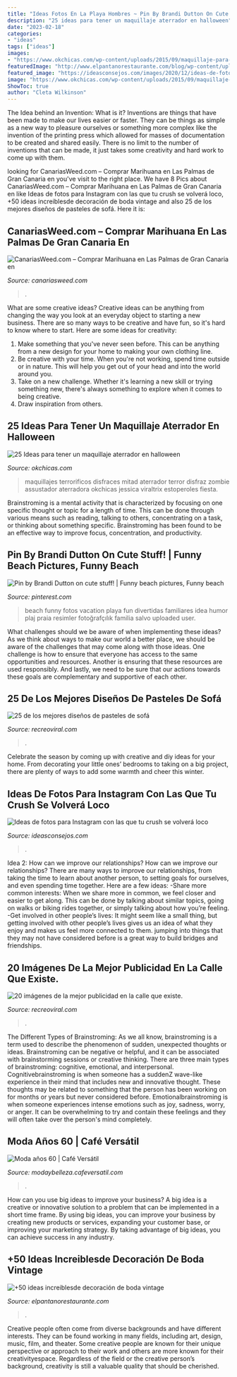 ```yaml
---
title: "Ideas Fotos En La Playa Hombres ~ Pin By Brandi Dutton On Cute Stuff!"
description: "25 ideas para tener un maquillaje aterrador en halloween"
date: "2023-02-18"
categories:
- "ideas"
tags: ["ideas"]
images:
- "https://www.okchicas.com/wp-content/uploads/2015/09/maquillaje-para-halloween-16.jpg"
featuredImage: "http://www.elpantanorestaurante.com/blog/wp-content/uploads/2016/09/5fc9c6937fc156fbd3b9b9b18aa459f1.jpg"
featured_image: "https://ideasconsejos.com/images/2020/12/ideas-de-fotos-para-instagram-con-las-que-tu-crush-se-volvera-loco-2.jpg"
image: "https://www.okchicas.com/wp-content/uploads/2015/09/maquillaje-para-halloween-16.jpg"
ShowToc: true
author: "Cleta Wilkinson"
---
```



The Idea behind an Invention: What is it?
Inventions are things that have been made to make our lives easier or faster. They can be things as simple as a new way to pleasure ourselves or something more complex like the invention of the printing press which allowed for masses of documentation to be created and shared easily. There is no limit to the number of inventions that can be made, it just takes some creativity and hard work to come up with them.

	

		
looking for CanariasWeed.com – Comprar Marihuana en Las Palmas de Gran Canaria en you've visit to the right place. We have 8 Pics about CanariasWeed.com – Comprar Marihuana en Las Palmas de Gran Canaria en like Ideas de fotos para Instagram con las que tu crush se volverá loco, +50 ideas increiblesde decoración de boda vintage and also 25 de los mejores diseños de pasteles de sofá. Here it is:
		
    
## CanariasWeed.com – Comprar Marihuana En Las Palmas De Gran Canaria En

<img loading=lazy src="https://canariasweed.com/wp-content/uploads/2020/09/20200904_203329-1-scaled.jpg" onerror="this.onerror=null;this.src='https://tse4.mm.bing.net/th?id=OIP.QE4G7_SbyoN--AXMuI4XzwHaJ5&amp;pid=15.1';" alt="CanariasWeed.com – Comprar Marihuana en Las Palmas de Gran Canaria en">

_Source: canariasweed.com_

>. 

	

What are some creative ideas?
Creative ideas can be anything from changing the way you look at an everyday object to starting a new business. There are so many ways to be creative and have fun, so it's hard to know where to start. Here are some ideas for creativity: 
1. Make something that you've never seen before. This can be anything from a new design for your home to making your own clothing line. 
2. Be creative with your time. When you're not working, spend time outside or in nature. This will help you get out of your head and into the world around you. 
3. Take on a new challenge. Whether it's learning a new skill or trying something new, there's always something to explore when it comes to being creative. 
4. Draw inspiration from others.

    
## 25 Ideas Para Tener Un Maquillaje Aterrador En Halloween

<img loading=lazy src="https://www.okchicas.com/wp-content/uploads/2015/09/maquillaje-para-halloween-16.jpg" onerror="this.onerror=null;this.src='https://tse3.mm.bing.net/th?id=OIP.n-rbRf0m1tyDROaVU5AwJgHaLk&amp;pid=15.1';" alt="25 Ideas para tener un maquillaje aterrador en halloween">

_Source: okchicas.com_

>maquillajes terrorificos disfraces mitad aterrador terror disfraz zombie assustador aterradora okchicas jessica viraltrix estoperoles fiesta. 

	

Brainstroming is a mental activity that is characterized by focusing on one specific thought or topic for a length of time. This can be done through various means such as reading, talking to others, concentrating on a task, or thinking about something specific. Brainstroming has been found to be an effective way to improve focus, concentration, and productivity.

    
## Pin By Brandi Dutton On Cute Stuff! | Funny Beach Pictures, Funny Beach

<img loading=lazy src="https://i.pinimg.com/736x/1b/6a/69/1b6a6973f0f6312d6b9dfad3ebec01dd--funny-beach-pictures-family-beach-pictures.jpg" onerror="this.onerror=null;this.src='https://tse4.mm.bing.net/th?id=OIP.xszneUQ0uJN0RNHDp_Xs-AHaLH&amp;pid=15.1';" alt="Pin by Brandi Dutton on cute stuff! | Funny beach pictures, Funny beach">

_Source: pinterest.com_

>beach funny fotos vacation playa fun divertidas familiares idea humor plaj praia resimler fotoğrafçılık familia salvo uploaded user. 

	

What challenges should we be aware of when implementing these ideas?
As we think about ways to make our world a better place, we should be aware of the challenges that may come along with those ideas. One challenge is how to ensure that everyone has access to the same opportunities and resources. Another is ensuring that these resources are used responsibly. And lastly, we need to be sure that our actions towards these goals are complementary and supportive of each other.

    
## 25 De Los Mejores Diseños De Pasteles De Sofá

<img loading=lazy src="https://www.recreoviral.com/wp-content/uploads/2015/07/Pasteles-con-forma-de-sofá-12.jpg" onerror="this.onerror=null;this.src='https://tse2.mm.bing.net/th?id=OIP.suodb0jyWBw3w0tfRrcu4gHaJ3&amp;pid=15.1';" alt="25 de los mejores diseños de pasteles de sofá">

_Source: recreoviral.com_

>. 

	

Celebrate the season by coming up with creative and diy ideas for your home. From decorating your little ones’ bedrooms to taking on a big project, there are plenty of ways to add some warmth and cheer this winter.

    
## Ideas De Fotos Para Instagram Con Las Que Tu Crush Se Volverá Loco

<img loading=lazy src="https://ideasconsejos.com/images/2020/12/ideas-de-fotos-para-instagram-con-las-que-tu-crush-se-volvera-loco-2.jpg" onerror="this.onerror=null;this.src='https://tse3.mm.bing.net/th?id=OIP.osTh5hoGAc9-a3nTjyyPFQHaJ6&amp;pid=15.1';" alt="Ideas de fotos para Instagram con las que tu crush se volverá loco">

_Source: ideasconsejos.com_

>. 

	

Idea 2: How can we improve our relationships?
How can we improve our relationships? There are many ways to improve our relationships, from taking the time to learn about another person, to setting goals for ourselves, and even spending time together. Here are a few ideas: 
-Share more common interests: When we share more in common, we feel closer and easier to get along. This can be done by talking about similar topics, going on walks or biking rides together, or simply talking about how you’re feeling. 
-Get involved in other people’s lives: It might seem like a small thing, but getting involved with other people’s lives gives us an idea of what they enjoy and makes us feel more connected to them. jumping into things that they may not have considered before is a great way to build bridges and friendships.

    
## 20 Imágenes De La Mejor Publicidad En La Calle Que Existe.

<img loading=lazy src="https://www.recreoviral.com/wp-content/uploads/2015/07/Mejores-de-los-anuncios-de-publicidad-de-calle-o-de-guerrilla-5-563x750.jpg" onerror="this.onerror=null;this.src='https://tse4.mm.bing.net/th?id=OIP.bISgk3_cfYXw7SwR3DhCagHaJ3&amp;pid=15.1';" alt="20 imágenes de la mejor publicidad en la calle que existe.">

_Source: recreoviral.com_

>. 

	

The Different Types of Brainstroming:
As we all know, brainstroming is a term used to describe the phenomenon of sudden, unexpected thoughts or ideas. Brainstroming can be negative or helpful, and it can be associated with brainstorming sessions or creative thinking. There are three main types of brainstroming: cognitive, emotional, and interpersonal. 
Cognitivebrainstroming is when someone has a suddenZ wave-like experience in their mind that includes new and innovative thought. These thoughts may be related to something that the person has been working on for months or years but never considered before. Emotionalbrainstroming is when someone experiences intense emotions such as joy, sadness, worry, or anger. It can be overwhelming to try and contain these feelings and they will often take over the person's mind completely.

    
## Moda Años 60 | Café Versátil

<img loading=lazy src="https://cafeversatil.com/wp-content/uploads/2009/08/004-2.jpg" onerror="this.onerror=null;this.src='https://tse2.mm.bing.net/th?id=OIP.xYBAIdPVfF7SZxpNPXoklAHaLe&amp;pid=15.1';" alt="Moda años 60 | Café Versátil">

_Source: modaybelleza.cafeversatil.com_

>. 

	

How can you use big ideas to improve your business?
A big idea is a creative or innovative solution to a problem that can be implemented in a short time frame. By using big ideas, you can improve your business by creating new products or services, expanding your customer base, or improving your marketing strategy. By taking advantage of big ideas, you can achieve success in any industry.

    
## +50 Ideas Increiblesde Decoración De Boda Vintage

<img loading=lazy src="http://www.elpantanorestaurante.com/blog/wp-content/uploads/2016/09/5fc9c6937fc156fbd3b9b9b18aa459f1.jpg" onerror="this.onerror=null;this.src='https://tse4.mm.bing.net/th?id=OIP.k4KPeOlev-F1E6ITxEnBwwAAAA&amp;pid=15.1';" alt="+50 ideas increiblesde decoración de boda vintage">

_Source: elpantanorestaurante.com_

>. 

	

Creative people often come from diverse backgrounds and have different interests. They can be found working in many fields, including art, design, music, film, and theater. Some creative people are known for their unique perspective or approach to their work and others are more known for their creativityespace. Regardless of the field or the creative person’s background, creativity is still a valuable quality that should be cherished.

